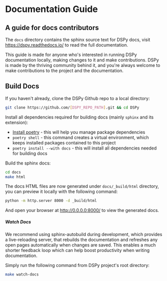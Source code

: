 # Documentation Guide

## A guide for docs contributors

The `docs` directory contains the sphinx source text for DSPy docs, visit
https://dspy.readthedocs.io/ to read the full documentation.

This guide is made for anyone who's interested in running DSPy documentation locally,
making changes to it and make contributions. DSPy is made by the thriving community
behind it, and you're always welcome to make contributions to the project and the
documentation.

## Build Docs

If you haven't already, clone the DSPy Github repo to a local directory:

```bash
git clone https://github.com/[DSPY_REPO_PATH].git && cd DSPy
```

Install all dependencies required for building docs (mainly `sphinx` and its extension):

- [Install poetry](https://python-poetry.org/docs/#installation) - this will help you manage package dependencies
- `poetry shell` - this command creates a virtual environment, which keeps installed packages contained to this project
- `poetry install --with docs` - this will install all dependencies needed for building docs

Build the sphinx docs:

```bash
cd docs
make html
```

The docs HTML files are now generated under `docs/_build/html` directory, you can preview
it locally with the following command:

```bash
python -m http.server 8000 -d _build/html
```

And open your browser at http://0.0.0.0:8000/ to view the generated docs.

##### Watch Docs

We recommend using sphinx-autobuild during development, which provides a live-reloading
server, that rebuilds the documentation and refreshes any open pages automatically when
changes are saved. This enables a much shorter feedback loop which can help boost
productivity when writing documentation.

Simply run the following command from DSPy project's root directory:

```bash
make watch-docs
```
